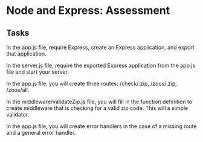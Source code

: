 # Node and Express: Assessment

## Tasks
In the app.js file, require Express, create an Express application, and export that application.

In the server.js file, require the exported Express application from the app.js file and start your server.

In the app.js file, you will create three routes: /check/:zip, /zoos/:zip, /zoos/all.

In the middleware/validateZip.js file, you will fill in the function definition to create middleware that is checking for a valid zip code. This will a simple validator.

In the app.js file, you will create error handlers in the case of a missing route and a general error handler.

